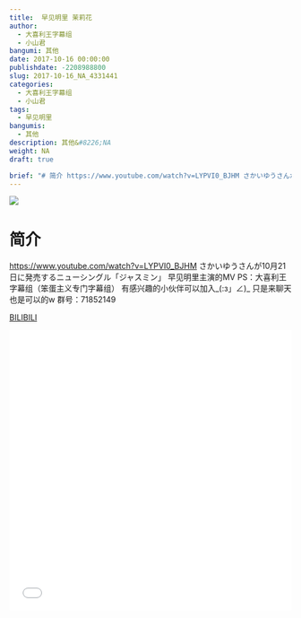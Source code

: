 ```yaml
---
title:  早见明里 茉莉花
author: 
  - 大喜利王字幕组
  - 小山君
bangumi: 其他
date: 2017-10-16 00:00:00
publishdate: -2208988800
slug: 2017-10-16_NA_4331441
categories: 
  - 大喜利王字幕组
  - 小山君
tags: 
  - 早见明里
bangumis: 
  - 其他
description: 其他&#8226;NA
weight: NA
draft: true

brief: "# 简介 https://www.youtube.com/watch?v=LYPVI0_BJHM さかいゆうさんが10月21日に発売するニューシングル「ジャスミン」 早见明里主演的MV PS：大喜利王字幕组（笨蛋主义专门字幕组） 有感兴趣的小伙伴可以加入_(:з」∠)_ 只是来聊天也是可以的w 群号：71852149"
---
```


![](https://i.imgur.com/DAZWaeL.jpg)

# 简介  
https://www.youtube.com/watch?v=LYPVI0_BJHM
さかいゆうさんが10月21日に発売するニューシングル「ジャスミン」
早见明里主演的MV
PS：大喜利王字幕组（笨蛋主义专门字幕组） 
有感兴趣的小伙伴可以加入_(:з」∠)_  只是来聊天也是可以的w
群号：71852149

  [BILIBILI](https://www.bilibili.com/video/av4331441/)


<div class="vcontainer">  <iframe class='video' src="//www.bilibili.com/blackboard/player.html?aid=4331441" width="100%" height="500" frameborder="0" allowfullscreen="allowfullscreen"></iframe></div>
